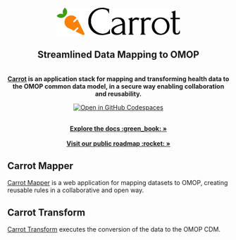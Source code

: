<p align="center">
  <a href="https://carrot.ac.uk/" target="_blank">
  <picture>
    <source media="(prefers-color-scheme: dark)" srcset="/images/logo-dark.png">
    <img alt="Carrot Logo" src="/images/logo-primary.png" width="280"/>
  </picture>
  </a>
</p>
<div align="center">
  <strong>
  <h2>Streamlined Data Mapping to OMOP</h2><br />
  <a href="https://carrot.ac.uk/">Carrot</a> is an application stack for mapping and transforming health data to the OMOP common data model, in a secure way enabling collaboration and reusability.<br />
  </strong>
</div>

<p align="center">
  <a href="https://github.com/codespaces/new?hide_repo_select=true&ref=main&repo=Health-Informatics-UoN/carrot">
    <img src="https://github.com/codespaces/badge.svg" alt="Open in GitHub Codespaces">
  </a>
</p>

<p align="center">
  <br />
  <a href="https://carrot.ac.uk/documentation" rel="dofollow"><strong>Explore the docs :green_book: »</strong></a>
<br />
<br />
  <a href="https://github.com/orgs/Health-Informatics-UoN/projects/18" rel="dofollow"><strong>Visit our public roadmap :rocket: »</strong></a>
</p>

## Carrot Mapper

[Carrot Mapper](https://github.com/Health-Informatics-UoN/carrot-mapper) is a web application for mapping datasets to OMOP, creating reusable rules in a collaborative and open way.

## Carrot Transform

[Carrot Transform](https://github.com/Health-Informatics-UoN/carrot-transform) executes the conversion of the data to the OMOP CDM.
